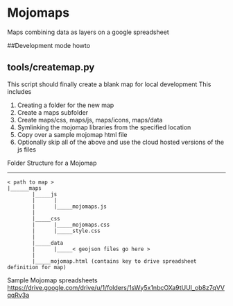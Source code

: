 # Mojomaps
Maps combining data as layers on a google spreadsheet

##Development mode howto

tools/createmap.py
------------------
This script should finally create a blank map for local development
This includes
1. Creating a folder for the new map
2. Create a maps subfolder 
3. Create maps/css, maps/js, maps/icons, maps/data
4. Symlinking the mojomap libraries from the specified location
5. Copy over a sample mojomap html file
6. Optionally skip all of the above and use the cloud hosted versions of the js files

Folder Structure for a Mojomap
______________________________
 
```
< path to map >
|______maps
        |_____js
        |      |
        |      |_____mojomaps.js
        |
        |_____css
        |      |_____mojomaps.css
        |      |_____style.css
        |
        |_____data
        |      |_____< geojson files go here >
        |
        |_____mojomap.html (contains key to drive spreadsheet definition for map)
```

Sample Mojomap spreadsheets
https://drive.google.com/drive/u/1/folders/1sWy5x1nbcOXa9tUUI_ob8z7qVVqqRv3a
